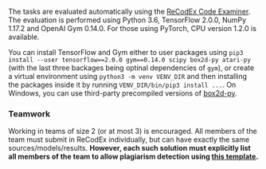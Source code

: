 The tasks are evaluated automatically using the [ReCodEx Code
Examiner](https://recodex.mff.cuni.cz/). The evaluation is
performed using Python 3.6, TensorFlow 2.0.0, NumPy 1.17.2
and OpenAI Gym 0.14.0. For those using PyTorch, CPU version
1.2.0 is available.

You can install TensorFlow and Gym either to user packages using
`pip3 install --user tensorflow==2.0.0 gym==0.14.0 scipy box2d-py atari-py`
(with the last three backages being optinal dependencies of `gym`),
or create a virtual environment using `python3 -m venv VENV_DIR` and then installing
the packages inside it by running
`VENV_DIR/bin/pip3 install ...`.
On Windows, you can use third-party precompiled versions of
[box2d-py](https://www.lfd.uci.edu/~gohlke/pythonlibs/).


### Teamwork

Working in teams of size 2 (or at most 3) is encouraged. All members of the team
must submit in ReCodEx individually, but can have exactly the same
sources/models/results. **However, each such solution must explicitly list all
members of the team to allow plagiarism detection using
[this template](https://github.com/ufal/npfl122/tree/master/labs/team_description.py).**
